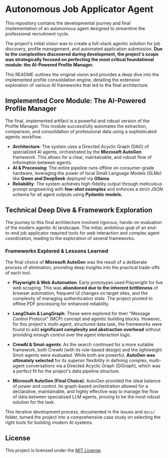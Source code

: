 # Autonomous Job Applicator Agent

This repository contains the developmental journey and final implementation of an autonomous agent designed to streamline the professional recruitment cycle.

The project's initial vision was to create a full-stack agentic solution for job discovery, profile management, and automated application submission. **Due to the complexities discovered during development, the project's scope was strategically focused on perfecting the most critical foundational module: the AI-Powered Profile Manager.**

This README outlines the original vision and provides a deep dive into the implemented profile consolidation engine, detailing the extensive exploration of various AI frameworks that led to the final architecture.

## Implemented Core Module: The AI-Powered Profile Manager

The final, implemented artifact is a powerful and robust version of the Profile Manager. This module successfully automates the extraction, comparison, and consolidation of professional data using a sophisticated agentic workflow.

* **Architecture**: The system uses a Directed Acyclic Graph (DAG) of specialized AI agents, orchestrated by the **Microsoft AutoGen** framework. This allows for a clear, maintainable, and robust flow of information between agents.
* **AI & Processing**: The entire pipeline runs offline on consumer-grade hardware, leveraging the power of local Small Language Models (SLMs) like **Qwen and DeepSeek** deployed via **Ollama**.
* **Reliability**: The system achieves high-fidelity output through meticulous prompt engineering with **few-shot examples** and enforces a strict JSON schema for all agent outputs using **Pydantic models**.

## Technical Deep Dive & Framework Exploration

The journey to this final architecture involved rigorous, hands-on evaluation of the modern agentic AI landscape. The initial, ambitious goal of an end-to-end job applicator required tools for web interaction and complex agent coordination, leading to the exploration of several frameworks.

### Frameworks Explored & Lessons Learned

The final choice of **Microsoft AutoGen** was the result of a deliberate process of elimination, providing deep insights into the practical trade-offs of each tool.

* **Playwright & Web Automation**: Early prototypes used Playwright for live web scraping. This was **abandoned due to the inherent brittleness** of browser automation, frequent UI changes on target sites, and the complexity of managing authentication state. The project pivoted to offline PDF processing for enhanced reliability.

* **LangChain & LangGraph**: These were explored for their "Message Control Protocol" (MCP) concept and agentic building blocks. However, for this project's multi-agent, structured data task, the frameworks were found to add **significant complexity and abstraction overhead** without providing enough control over the agent interaction logic.

* **CrewAI & Smol-agents**: As the search continued for a more suitable framework, both CrewAI (with its role-based design) and the lightweight Smol-agents were evaluated. While both are powerful, **AutoGen was ultimately selected** for its superior flexibility in defining complex, multi-agent conversations via a Directed Acyclic Graph (DiGraph), which was a perfect fit for the project's data pipeline structure.

* **Microsoft AutoGen (Final Choice)**: AutoGen provided the ideal balance of power and control. Its graph-based orchestration allowed for a declarative, maintainable, and highly effective way to manage the flow of data between specialized LLM agents, proving to be the most robust solution for the task.

This iterative development process, documented in the issues and `docs/` folder, turned the project into a comprehensive case study on selecting the right tools for building modern AI systems.

## License

This project is licensed under the [MIT License](LICENSE).
